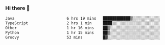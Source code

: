 ### Hi there 👋

<!--START_SECTION:waka-->

```txt
Java                       6 hrs 19 mins   ████████████▒░░░░░░░░░░░░   49.22 %
TypeScript                 2 hrs 1 min     ████░░░░░░░░░░░░░░░░░░░░░   15.74 %
Other                      1 hr 16 mins    ██▒░░░░░░░░░░░░░░░░░░░░░░   09.93 %
Python                     1 hr 15 mins    ██▒░░░░░░░░░░░░░░░░░░░░░░   09.86 %
Groovy                     53 mins         █▓░░░░░░░░░░░░░░░░░░░░░░░   06.99 %
```

<!--END_SECTION:waka-->

<!--
**jerry-shao/jerry-shao** is a ✨ _special_ ✨ repository because its `README.md` (this file) appears on your GitHub profile.

Here are some ideas to get you started:

- 🔭 I’m currently working on ...
- 🌱 I’m currently learning ...
- 👯 I’m looking to collaborate on ...
- 🤔 I’m looking for help with ...
- 💬 Ask me about ...
- 📫 How to reach me: ...
- 😄 Pronouns: ...
- ⚡ Fun fact: ...
-->
